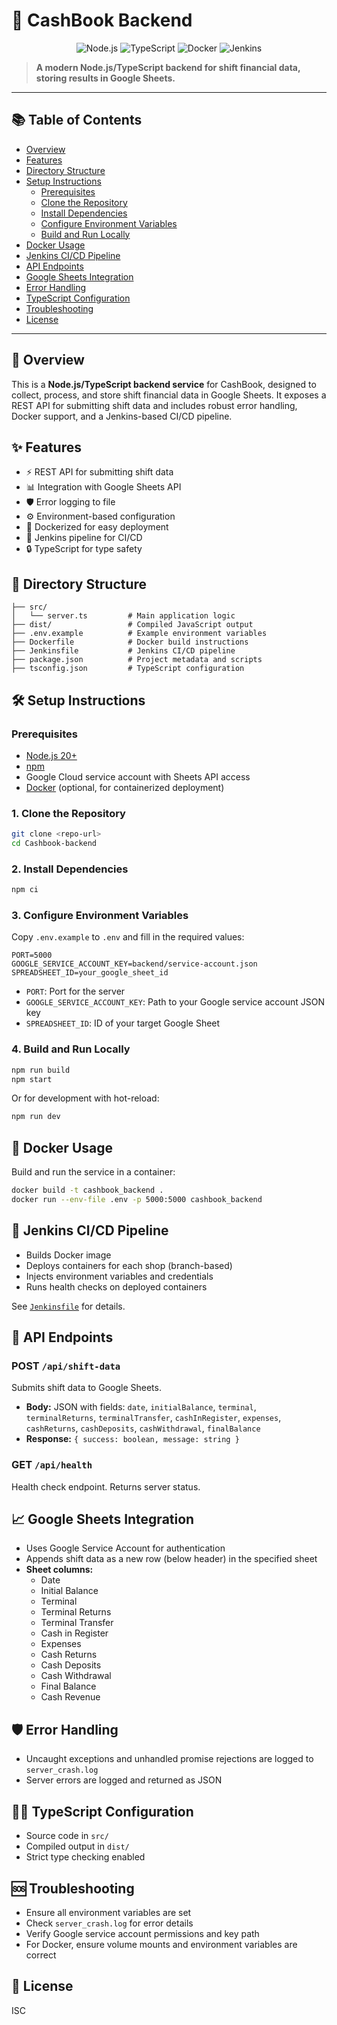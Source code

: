 # 🚀 CashBook Backend

<p align="center">
  <img src="https://img.shields.io/badge/Node.js-20+-green?logo=node.js" alt="Node.js" />
  <img src="https://img.shields.io/badge/TypeScript-blue?logo=typescript" alt="TypeScript" />
  <img src="https://img.shields.io/badge/Docker-ready-blue?logo=docker" alt="Docker" />
  <img src="https://img.shields.io/badge/CI-Jenkins-red?logo=jenkins" alt="Jenkins" />
</p>

> **A modern Node.js/TypeScript backend for shift financial data, storing results in Google Sheets.**

---

## 📚 Table of Contents

- [Overview](#overview)
- [Features](#features)
- [Directory Structure](#directory-structure)
- [Setup Instructions](#setup-instructions)
  - [Prerequisites](#prerequisites)
  - [Clone the Repository](#1-clone-the-repository)
  - [Install Dependencies](#2-install-dependencies)
  - [Configure Environment Variables](#3-configure-environment-variables)
  - [Build and Run Locally](#4-build-and-run-locally)
- [Docker Usage](#docker-usage)
- [Jenkins CI/CD Pipeline](#jenkins-cicd-pipeline)
- [API Endpoints](#api-endpoints)
- [Google Sheets Integration](#google-sheets-integration)
- [Error Handling](#error-handling)
- [TypeScript Configuration](#typescript-configuration)
- [Troubleshooting](#troubleshooting)
- [License](#license)

---

## 📝 Overview

This is a **Node.js/TypeScript backend service** for CashBook, designed to collect, process, and store shift financial data in Google Sheets. It exposes a REST API for submitting shift data and includes robust error handling, Docker support, and a Jenkins-based CI/CD pipeline.

## ✨ Features

- ⚡ REST API for submitting shift data
- 📊 Integration with Google Sheets API
- 🛡️ Error logging to file
- ⚙️ Environment-based configuration
- 🐳 Dockerized for easy deployment
- 🤖 Jenkins pipeline for CI/CD
- 🔒 TypeScript for type safety

## 📁 Directory Structure

```text
├── src/
│   └── server.ts         # Main application logic
├── dist/                 # Compiled JavaScript output
├── .env.example          # Example environment variables
├── Dockerfile            # Docker build instructions
├── Jenkinsfile           # Jenkins CI/CD pipeline
├── package.json          # Project metadata and scripts
├── tsconfig.json         # TypeScript configuration
```

## 🛠️ Setup Instructions

### Prerequisites

- [Node.js 20+](https://nodejs.org/)
- [npm](https://www.npmjs.com/)
- Google Cloud service account with Sheets API access
- [Docker](https://www.docker.com/) (optional, for containerized deployment)

### 1. Clone the Repository

```sh
git clone <repo-url>
cd Cashbook-backend
```

### 2. Install Dependencies

```sh
npm ci
```

### 3. Configure Environment Variables

Copy `.env.example` to `.env` and fill in the required values:

```env
PORT=5000
GOOGLE_SERVICE_ACCOUNT_KEY=backend/service-account.json
SPREADSHEET_ID=your_google_sheet_id
```

- `PORT`: Port for the server
- `GOOGLE_SERVICE_ACCOUNT_KEY`: Path to your Google service account JSON key
- `SPREADSHEET_ID`: ID of your target Google Sheet

### 4. Build and Run Locally

```sh
npm run build
npm start
```

Or for development with hot-reload:

```sh
npm run dev
```

## 🐳 Docker Usage

Build and run the service in a container:

```sh
docker build -t cashbook_backend .
docker run --env-file .env -p 5000:5000 cashbook_backend
```

## 🤖 Jenkins CI/CD Pipeline

- Builds Docker image
- Deploys containers for each shop (branch-based)
- Injects environment variables and credentials
- Runs health checks on deployed containers

See [`Jenkinsfile`](./Jenkinsfile) for details.

## 📡 API Endpoints

### POST `/api/shift-data`

Submits shift data to Google Sheets.

- **Body:** JSON with fields: `date`, `initialBalance`, `terminal`, `terminalReturns`, `terminalTransfer`, `cashInRegister`, `expenses`, `cashReturns`, `cashDeposits`, `cashWithdrawal`, `finalBalance`
- **Response:** `{ success: boolean, message: string }`

### GET `/api/health`

Health check endpoint. Returns server status.

## 📈 Google Sheets Integration

- Uses Google Service Account for authentication
- Appends shift data as a new row (below header) in the specified sheet
- **Sheet columns:**
  - Date
  - Initial Balance
  - Terminal
  - Terminal Returns
  - Terminal Transfer
  - Cash in Register
  - Expenses
  - Cash Returns
  - Cash Deposits
  - Cash Withdrawal
  - Final Balance
  - Cash Revenue

## 🛡️ Error Handling

- Uncaught exceptions and unhandled promise rejections are logged to `server_crash.log`
- Server errors are logged and returned as JSON

## 🧑‍💻 TypeScript Configuration

- Source code in `src/`
- Compiled output in `dist/`
- Strict type checking enabled

## 🆘 Troubleshooting

- Ensure all environment variables are set
- Check `server_crash.log` for error details
- Verify Google service account permissions and key path
- For Docker, ensure volume mounts and environment variables are correct

## 📄 License

ISC
